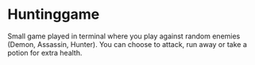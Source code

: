 # Huntinggame
Small game played in terminal where you play against random enemies (Demon, Assassin, Hunter). You can choose to attack, 
run away or take a potion for extra health. 

